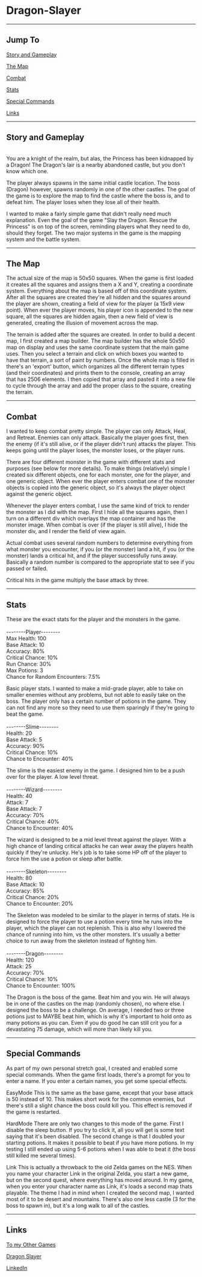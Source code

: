 # Dragon-Slayer
<hr>
<h2>Jump To</h2>

<p><a href="#storyAndGamplay">Story and Gameplay</a></p>
<p><a href="#theMap">The Map</a></p>
<p><a href="#combat">Combat</a></p>
<p><a href="#stats">Stats</a></p>
<p><a href="#specialCommands">Special Commands</a></p>
<p><a href="#links">Links</a></p>


<hr id="storyAndGameplay">
<h2>Story and Gameplay</h2>
<br>
You are a knight of the realm, but alas, the Princess has been kidnapped by a Dragon!  The Dragon's lair is a nearby abandoned castle, but you don't know which one.

The player always spawns in the same initial castle location.  The boss (Dragon) however, spawns randomly in one of the other castles.  The goal of the game is to explore the map to find the castle where the boss is, and to defeat him.  The player loses when they lose all of their health.

I wanted to make a fairly simple game that didn't really need much explanation.  Even the goal of the game "Slay the Dragon. Rescue the Princess" is on top of the screen, reminding players what they need to do, should they forget.  The two major systems in the game is the mapping system and the battle system.

<hr id="theMap">
<h2>The Map</h2>

The actual size of the map is 50x50 squares.  When the game is first loaded it creates all the squares and assigns them a X and Y, creating a coordinate system.  Everything about the map is based off of this coordinate system.  After all the squares are created they're all hidden and the squares around the player are shown, creating a field of view for the player (a 15x9 view point).  When ever the player moves, his player icon is appended to the new square, all the squares are hidden again, then a new field of view is generated, creating the illusion of movement across the map.

The terrain is added after the squares are created.  In order to build a decent map, I first created a map builder.  The map builder has the whole 50x50 map on display and uses the same coordinate system that the main game uses.  Then you select a terrain and click on which boxes you wanted to have that terrain, a sort of paint by numbers.  Once the whole map is filled in there's an 'export' button, which organizes all the different terrain types (and their coordinates) and prints them to the console, creating an array that has 2506 elements.  I then copied that array and pasted it into a new file to cycle through the array and add the proper class to the square, creating the terrain.

<hr id="combat">
<h2>Combat</h2>

I wanted to keep combat pretty simple.  The player can only Attack, Heal, and Retreat.  Enemies can only attack.  Basically the player goes first, then the enemy (if it's still alive, or if the player didn't run) attacks the player.  This keeps going until the player loses, the monster loses, or the player runs.

There are four different monster in the game with different stats and purposes (see below for more details).  To make things (relatively) simple I created six different objects, one for each monster, one for the player, and one generic object.  When ever the player enters combat one of the monster objects is copied into the generic object, so it's always the player object against the generic object.

Whenever the player enters combat, I use the same kind of trick to render the monster as I did with the map.  First I hide all the squares again, then I turn on a different div which overlays the map container and has the monster image.  When combat is over (if the player is still alive), I hide the monster div, and I render the field of view again.

Actual combat uses several random numbers to determine everything from what monster you encounter, if you (or the monster) land a hit, if you (or the monster) lands a critical hit, and if the player successfully runs away.  Basically a random number is compared to the appropriate stat to see if you passed or failed.

Critical hits in the game multiply the base attack by three.

<hr id="stats">
<h2>Stats</h2>

These are the exact stats for the player and the monsters in the game.
<br><br>
--------Player--------<br>
Max Health: 100<br>
Base Attack: 10<br>
Accuracy: 80%<br>
Critical Chance: 10%<br>
Run Chance: 30%<br>
Max Potions: 3<br>
Chance for Random Encounters: 7.5%<br>

Basic player stats.  I wanted to make a mid-grade player, able to take on smaller enemies without any problems, but not able to easily take on the boss.  The player only has a certain number of potions in the game.  They can not find any more so they need to use them sparingly if they're going to beat the game.
<br><br>
--------Slime--------<br>
Health: 20<br>
Base Attack: 5<br>
Accuracy: 90%<br>
Critical Chance: 10%<br>
Chance to Encounter: 40%<br>

The slime is the easiest enemy in the game.  I designed him to be a push over for the player.  A low level threat.
<br><br>
--------Wizard--------<br>
Health: 40<br>
Attack: 7<br>
Base Attack: 7<br>
Accuracy: 70%<br>
Critical Chance: 40%<br>
Chance to Encounter: 40%<br>

The wizard is designed to be a mid level threat against the player.  With a high chance of landing critical attacks he can wear away the players health quickly if they're unlucky.  He's job is to take some HP off of the player to force him the use a potion or sleep after battle.
<br><br>
--------Skeleton--------<br>
Health: 80<br>
Base Attack: 10<br>
Accuracy: 85%<br>
Critical Chance: 20%<br>
Chance to Encounter: 20%<br>

The Skeleton was modeled to be similar to the player in terms of stats.  He is designed to force the player to use a potion every time he runs into the player, which the player can not replenish.  This is also why I lowered the chance of running into him, vs the other monsters.  It's usually a better choice to run away from the skeleton instead of fighting him.
<br><br>
--------Dragon--------<br>
Health: 120<br>
Attack: 25<br>
Accuracy: 70%<br>
Critical Chance: 10%<br>
Chance to Encounter: 100%<br>

The Dragon is the boss of the game.  Beat him and you win.  He will always be in one of the castles on the map (randomly chosen), no where else.  I designed the boss to be a challenge.  On average, I needed two or three potions just to MAYBE beat him, which is why it's important to hold onto as many potions as you can.  Even if you do good he can still crit you for a devastating 75 damage, which will more than likely kill you.

<hr id="specialCommands">
<h2>Special Commands</h2>

As part of my own personal stretch goal, I created and enabled some special commands.  When the game first loads, there's a prompt for you to enter a name.  If you enter a certain names, you get some special effects.

EasyMode
This is the same as the base game, except that your base attack is 50 instead of 10.  This makes short work for the common enemies, but there's still a slight chance the boss could kill you.  This effect is removed if the game is restarted.

HardMode
There are only two changes to this mode of the game.  First I disable the sleep button.  If you try to click it, all you will get is some text saying that it's been disabled.  The second change is that I doubled your starting potions.  It makes it possible to beat if you have more potions.  In my testing I still ended up using 5-6 potions when I was able to beat it (the boss still killed me several times).

Link
This is actually a throwback to the old Zelda games on the NES.  When you name your character Link in the original Zelda, you start a new game, but on the second quest, where everything has moved around.  In my game, when you enter your character name as Link, it's loads a second map thats playable.  The theme I had in mind when I created the second map, I wanted most of it to be desert and mountains.  There's also one less castle (3 for the boss to spawn in), but it's a long walk to all of the castles.

<hr id="links">
<h2>Links</h2>

<p><a href="https://johnzxcvbnm.github.io/">To my Other Games</a></p>
<p><a href="https://johnzxcvbnm.github.io/Games/DragonSlayer/index.html">Dragon Slayer</a></p>
<p><a href="https://www.linkedin.com/in/kusching/">LinkedIn</a></p>
